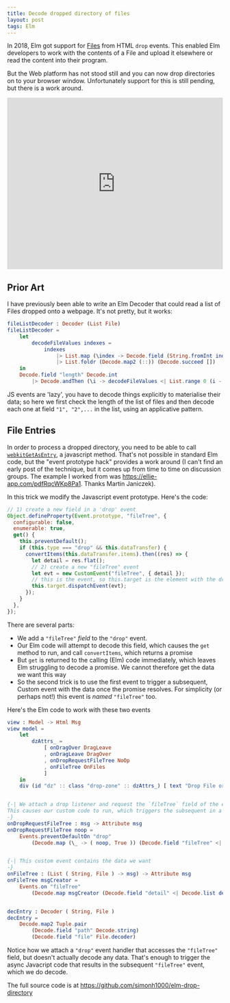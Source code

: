 ```yaml
---
title: Decode dropped directory of files
layout: post
tags: Elm
---
```


In 2018, Elm got support for [Files](https://github.com/elm/file) from HTML `drop` events. This enabled Elm developers to work with the contents of a File and upload it elsewhere or read the content into their program.

But the Web platform has not stood still and you can now drop directories on to your browser window. Unfortunately support for this is still pending, but there is a work around.

<iframe src="https://ellie-app.com/embed/svNNvWGgq95a1" style="width:100%; height:400px; border:0; overflow:hidden;" sandbox="allow-modals allow-forms allow-popups allow-scripts allow-same-origin"></iframe>

## Prior Art

I have previously been able to write an Elm Decoder that could read a list of Files dropped onto a webpage. It's not pretty, but it works:

```elm
fileListDecoder : Decoder (List File)
fileListDecoder =
    let
        decodeFileValues indexes =
            indexes
                |> List.map (\index -> Decode.field (String.fromInt index) File.decoder)
                |> List.foldr (Decode.map2 (::)) (Decode.succeed [])
    in
    Decode.field "length" Decode.int
        |> Decode.andThen (\i -> decodeFileValues <| List.range 0 (i - 1))
```

JS events are 'lazy', you have to decode things explicitly to materialise their data; so here we first check the length of the list of files and then decode each one at field `"1", "2",...` in the list, using an applicative pattern.

## File Entries

In order to process a dropped directory, you need to be able to call [`webkitGetAsEntry`](https://developer.mozilla.org/en-US/docs/Web/API/DataTransferItem/webkitGetAsEntry), a javascript method. That's not possible in standard Elm code, but the "event prototype hack" provides a work around (I can't find an early post of the technique, but it comes up from time to time on discussion groups. The example I worked from was https://ellie-app.com/pdfRqcWKp8Pa1. Thanks Martin Janiczek).

In this trick we modify the Javascript event prototype. Here's the code:

```javascript
// 1) create a new field in a 'drop' event
Object.defineProperty(Event.prototype, "fileTree", {
  configurable: false,
  enumerable: true,
  get() {
    this.preventDefault();
    if (this.type === "drop" && this.dataTransfer) {
      convertItems(this.dataTransfer.items).then((res) => {
        let detail = res.flat();
        // 2) create a new "fileTree" event
        let evt = new CustomEvent("fileTree", { detail });
        // this is the event, so this.target is the element with the drop event
        this.target.dispatchEvent(evt);
      });
    }
  },
});
```

There are several parts:

- We add a `"fileTree"` _field_ to the `"drop"` event.
- Our Elm code will attempt to decode this field, which causes the `get` method to run, and call `convertItems`, which returns a promise
- But `get` is returned to the calling (Elm) code immediately, which leaves Elm struggling to decode a promise. We cannot therefore get the data we want this way
- So the second trick is to use the first event to trigger a subsequent, Custom event with the data once the promise resolves. For simplicity (or perhaps not!) this event is _named_ `"fileTree"` too.

Here's the Elm code to work with these two events

```elm
view : Model -> Html Msg
view model =
    let
        dzAttrs_ =
            [ onDragOver DragLeave
            , onDragLeave DragOver
            , onDropRequestFileTree NoOp
            , onFileTree OnFiles
            ]
    in
    div (id "dz" :: class "drop-zone" :: dzAttrs_) [ text "Drop File or Directory Here" ]


{-| We attach a drop listener and request the `fileTree` field of the event.
This causes our custom code to run, which triggers the subsequent in a custom "fileTree" event
-}
onDropRequestFileTree : msg -> Attribute msg
onDropRequestFileTree noop =
    Events.preventDefaultOn "drop"
        (Decode.map (\_ -> ( noop, True )) (Decode.field "fileTree" <| Decode.fail "I just needed to trigger this"))


{-| This custom event contains the data we want
-}
onFileTree : (List ( String, File ) -> msg) -> Attribute msg
onFileTree msgCreator =
    Events.on "fileTree"
        (Decode.map msgCreator (Decode.field "detail" <| Decode.list decEntry))


decEntry : Decoder ( String, File )
decEntry =
    Decode.map2 Tuple.pair
        (Decode.field "path" Decode.string)
        (Decode.field "file" File.decoder)
```

Notice how we attach a `"drop"` event handler that accesses the `"fileTree"` field, but doesn't actually decode any data. That's enough to trigger the async Javacript code that results in the subsequent `"fileTree"` event, which we do decode.

The full source code is at https://github.com/simonh1000/elm-drop-directory
